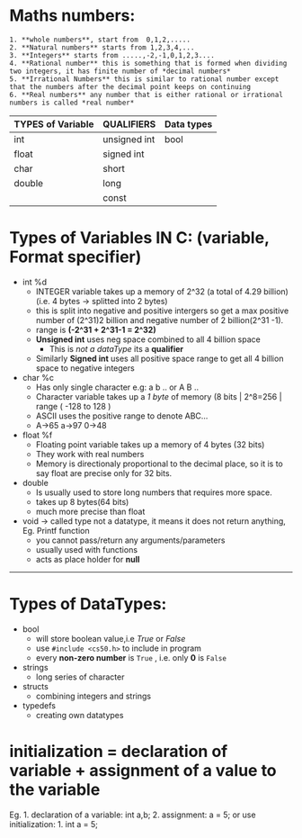 # Maths numbers:
    1. **whole numbers**, start from  0,1,2,.....
    2. **Natural numbers** starts from 1,2,3,4,...
    3. **Integers** starts from .....,-2,-1,0,1,2,3....
    4. **Rational number** this is something that is formed when dividing two integers, it has finite number of *decimal numbers*
    5. **Irrational Numbers** this is similar to rational number except that the numbers after the decimal point keeps on continuing
    6. **Real numbers** any number that is either rational or irrational numbers is called *real number*

| TYPES of Variable | QUALIFIERS | Data types
|-|-|-|
| int | unsigned int | bool |
| float | signed int |
| char | short |
| double | long |
| | const |


# Types of Variables IN C: (variable, Format specifier)
- int %d
    - INTEGER variable takes up a memory of 2^32 (a total of 4.29 billion) (i.e. 4 bytes -> splitted into 2 bytes)
    - this is split into negative and positive intergers so get a max positive number of (2^31)2 billion and negative number of 2 billion(2^31 -1).
    - range is **(-2^31 + 2^31-1 = 2^32)**
    - **Unsigned int** uses neg space combined to all 4 billion space
        - This is *not a dataType* its a **qualifier**
    - Similarly **Signed int** uses all positive space range to get all 4 billion space to negative integers
- char %c
    - Has only single character e.g: a b .. or A B ..
    - Character variable takes up a *1 byte* of memory (8 bits | 2^8=256 | range ( -128 to 128 )
    - ASCII uses the positive range to denote ABC...
    - A->65 a->97 0->48
- float %f
    - Floating point variable takes up a memory of 4 bytes (32 bits)
    - They work with real numbers
    - Memory is directionaly proportional to the decimal place, so it is to say float are precise only for 32 bits.
- double
    - Is usually used to store long numbers that requires more space.
    - takes up 8 bytes(64 bits)
    - much more precise than float
- void -> called type not a datatype, it means it does not return anything, Eg. Printf function
    - you cannot pass/return any arguments/parameters
    - usually used with functions
    - acts as place holder for **null**
<hr />

# Types of DataTypes:
- bool
    - will store boolean value,i.e *True* or *False*
    - use `#include <cs50.h>` to include in program
    - every **non-zero number** is `True` , i.e. only **0** is `False`
- strings
    - long series of character
- structs
    - combining integers and strings
- typedefs
    - creating own datatypes

# initialization = declaration of variable + assignment of a value to the variable
Eg.
    1. declaration of a variable: int a,b;
    2. assignment: a = 5;
    or use initialization:
    1. int a = 5;




